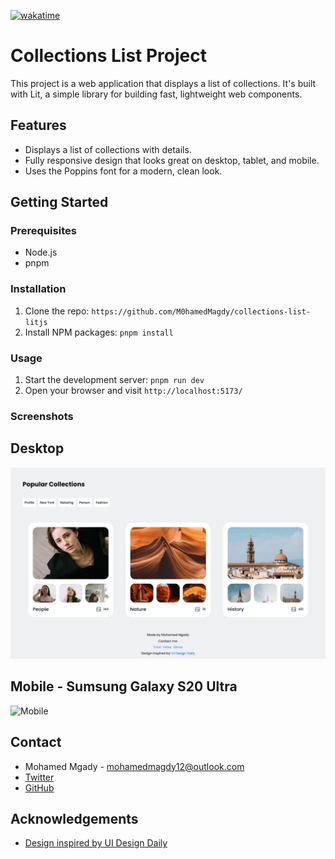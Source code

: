 [![wakatime](https://wakatime.com/badge/user/7ac971d8-79f6-42a0-b0d6-07396e708839/project/018bab73-2c22-44da-8a96-3b12c584ffa4.svg)](https://wakatime.com/badge/user/7ac971d8-79f6-42a0-b0d6-07396e708839/project/018bab73-2c22-44da-8a96-3b12c584ffa4)

# Collections List Project

This project is a web application that displays a list of collections. It's built with Lit, a simple library for building fast, lightweight web components.

## Features

- Displays a list of collections with details.
- Fully responsive design that looks great on desktop, tablet, and mobile.
- Uses the Poppins font for a modern, clean look.

## Getting Started

### Prerequisites

- Node.js
- pnpm

### Installation

1. Clone the repo: `https://github.com/M0hamedMagdy/collections-list-litjs`
2. Install NPM packages: `pnpm install`

### Usage

1. Start the development server: `pnpm run dev`
2. Open your browser and visit `http://localhost:5173/`

### Screenshots

## Desktop

![Desktop](./screenshots/desktop.png)

## Mobile - Sumsung Galaxy S20 Ultra

![Mobile](<./screenshots/mobile_(Samsung%20Galaxy%20S20%20Ultra).png>)

## Contact

- Mohamed Mgady - mohamedmagdy12@outlook.com
- [Twitter](https://twitter.com/imohameds2)
- [GitHub](https://github.com/M0hamedMagdy/)

## Acknowledgements

- [Design inspired by UI Design Daily](https://www.uidesigndaily.com/posts/figma-collections-list-collection-card-day-1577)

